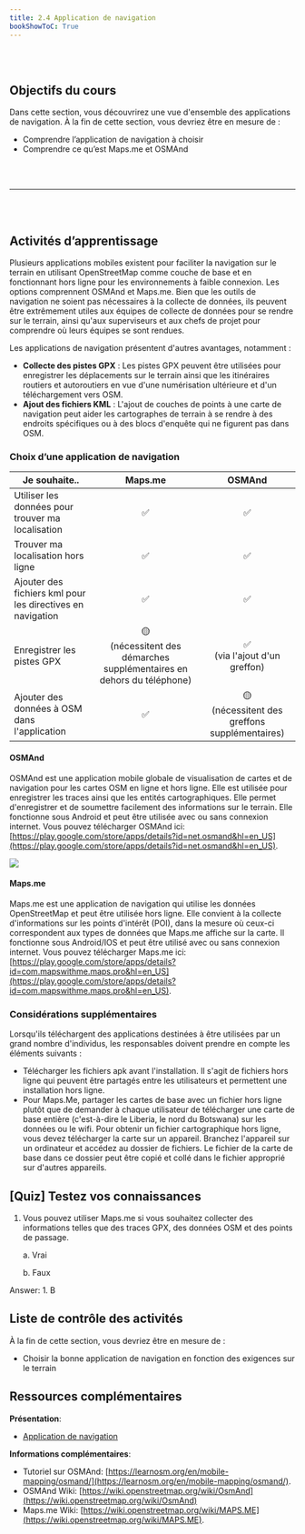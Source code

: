 ```yaml
---
title: 2.4 Application de navigation
bookShowToC: True
---
```


<br></br>

## Objectifs du cours

Dans cette section, vous découvrirez une vue d'ensemble des applications de navigation. À la fin de cette section, vous devriez être en mesure de :

- Comprendre l’application de navigation à choisir
- Comprendre ce qu’est Maps.me et OSMAnd

<br></br>
***
<br></br>

## Activités d’apprentissage

Plusieurs applications mobiles existent pour faciliter la navigation sur le terrain en utilisant OpenStreetMap comme couche de base et en fonctionnant hors ligne pour les environnements à faible connexion. Les options comprennent OSMAnd et Maps.me. Bien que les outils de navigation ne soient pas nécessaires à la collecte de données, ils peuvent être extrêmement utiles aux équipes de collecte de données pour se rendre sur le terrain, ainsi qu'aux superviseurs et aux chefs de projet pour comprendre où leurs équipes se sont rendues.

Les applications de navigation présentent d'autres avantages, notamment :

- **Collecte des pistes GPX** : Les pistes GPX peuvent être utilisées pour enregistrer les déplacements sur le terrain ainsi que les itinéraires routiers et autoroutiers en vue d'une numérisation ultérieure et d'un téléchargement vers OSM.
- **Ajout des fichiers KML** : L'ajout de couches de points à une carte de navigation peut aider les cartographes de terrain à se rendre à des endroits spécifiques ou à des blocs d'enquête qui ne figurent pas dans OSM.

### Choix d’une application de navigation

| Je souhaite..                           |                       Maps.me                       |               OSMAnd                |
| ------------------------------------- | :-------------------------------------------------: | :---------------------------------: |
| Utiliser les données pour trouver ma localisation      |                         ✅                          |                 ✅                  |
| Trouver ma localisation hors ligne              |                         ✅                          |                 ✅                  |
| Ajouter des fichiers kml pour les directives en navigation |                         ✅                          |                 ✅                  |
| Enregistrer les pistes GPX                     | 🟡<br/>(nécessitent des démarches supplémentaires en dehors du téléphone) |       ✅<br/>(via l'ajout d'un greffon)  |
| Ajouter des données à OSM dans l'application            |                         ✅                          | 🟡<br/>(nécessitent des greffons supplémentaires) |

#### OSMAnd

OSMAnd est une application mobile globale de visualisation de cartes et de navigation pour les cartes OSM en ligne et hors ligne. Elle est utilisée pour enregistrer les traces ainsi que les entités cartographiques. Elle permet d'enregistrer et de soumettre facilement des informations sur le terrain. Elle fonctionne sous Android et peut être utilisée avec ou sans connexion internet. Vous pouvez télécharger OSMAnd ici: [https://play.google.com/store/apps/details?id=net.osmand&hl=en_US](https://play.google.com/store/apps/details?id=net.osmand&hl=en_US). 

![](/images/2_field_mapping_prep/navigation_applications/020501_osm_and.png)

#### Maps.me

Maps.me est une application de navigation qui utilise les données OpenStreetMap et peut être utilisée hors ligne. Elle convient à la collecte d'informations sur les points d'intérêt (POI), dans la mesure où ceux-ci correspondent aux types de données que Maps.me affiche sur la carte. Il fonctionne sous Android/IOS et peut être utilisé avec ou sans connexion internet. Vous pouvez télécharger Maps.me ici: [https://play.google.com/store/apps/details?id=com.mapswithme.maps.pro&hl=en_US](https://play.google.com/store/apps/details?id=com.mapswithme.maps.pro&hl=en_US). 

### Considérations supplémentaires

Lorsqu'ils téléchargent des applications destinées à être utilisées par un grand nombre d'individus, les responsables doivent prendre en compte les éléments suivants :

- Télécharger les fichiers apk avant l'installation. Il s'agit de fichiers hors ligne qui peuvent être partagés entre les utilisateurs et permettent une installation hors ligne.
- Pour Maps.Me, partager les cartes de base avec un fichier hors ligne plutôt que de demander à chaque utilisateur de télécharger une carte de base entière (c'est-à-dire le Liberia, le nord du Botswana) sur les données ou le wifi. Pour obtenir un fichier cartographique hors ligne, vous devez télécharger la carte sur un appareil. Branchez l'appareil sur un ordinateur et accédez au dossier de fichiers. Le fichier de la carte de base dans ce dossier peut être copié et collé dans le fichier approprié sur d'autres appareils.

## [Quiz] Testez vos connaissances

1. Vous pouvez utiliser Maps.me si vous souhaitez collecter des informations telles que des traces GPX, des données OSM et des points de passage.

    a. Vrai

    b. Faux

Answer: 1. B

## Liste de contrôle des activités

À la fin de cette section, vous devriez être en mesure de :
- Choisir la bonne application de navigation en fonction des exigences sur le terrain

## Ressources complémentaires

**Présentation**:

- [Application de navigation](https://docs.google.com/presentation/d/1pio6SeVv93IVWl2_UM6tg2CR-AJE1SfqEKUJZM90o0g/edit?usp=sharing)

**Informations complémentaires**:

- Tutoriel sur OSMAnd: [https://learnosm.org/en/mobile-mapping/osmand/](https://learnosm.org/en/mobile-mapping/osmand/). 
- OSMAnd Wiki: [https://wiki.openstreetmap.org/wiki/OsmAnd](https://wiki.openstreetmap.org/wiki/OsmAnd)
- Maps.me Wiki: [https://wiki.openstreetmap.org/wiki/MAPS.ME](https://wiki.openstreetmap.org/wiki/MAPS.ME). 